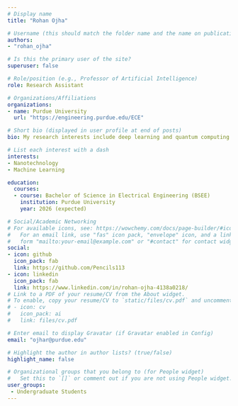 ```yaml
---
# Display name
title: "Rohan Ojha"

# Username (this should match the folder name and the name on publications)
authors:
- "rohan_ojha"

# Is this the primary user of the site?
superuser: false

# Role/position (e.g., Professor of Artificial Intelligence)
role: Research Assistant

# Organizations/Affiliations
organizations:
- name: Purdue University
  url: "https://engineering.purdue.edu/ECE"

# Short bio (displayed in user profile at end of posts)
bio: My research interests include deep learning and quantum computing

# List each interest with a dash
interests:
- Nanotechnology
- Machine Learning

education:
  courses:
  - course: Bachelor of Science in Electrical Engineering (BSEE)
    institution: Purdue University
    year: 2026 (expected)

# Social/Academic Networking
# For available icons, see: https://wowchemy.com/docs/page-builder/#icons
#   For an email link, use "fas" icon pack, "envelope" icon, and a link in the
#   form "mailto:your-email@example.com" or "#contact" for contact widget.
social:
- icon: github
  icon_pack: fab
  link: https://github.com/Pencils113
- icon: linkedin
  icon_pack: fab
  link: https://www.linkedin.com/in/rohan-ojha-4138a0218/
# Link to a PDF of your resume/CV from the About widget.
# To enable, copy your resume/CV to `static/files/cv.pdf` and uncomment the lines below.
# - icon: cv
#   icon_pack: ai
#   link: files/cv.pdf

# Enter email to display Gravatar (if Gravatar enabled in Config)
email: "ojhar@purdue.edu"

# Highlight the author in author lists? (true/false)
highlight_name: false

# Organizational groups that you belong to (for People widget)
#   Set this to `[]` or comment out if you are not using People widget.
user_groups:
 - Undergraduate Students
---
```

